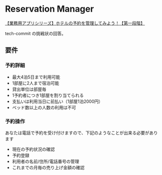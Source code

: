 # Reservation Manager

[【業務用アプリシリーズ】ホテルの予約を管理してみよう！【第一段階】](https://www.tech-commit.jp/main/challenges/15)

tech-commit の挑戦状の回答。

## 要件

### 予約詳細

- 最大4泊5日まで利用可能 
- 1部屋に2人まで宿泊可能 
- 貸出単位は部屋毎 
- 1予約者につき1部屋を割り当てられる 
- 支払いは利用当日に前払い（1部屋1泊2000円） 
- ベッド数以上の人数の利用は不可

### 予約操作

あなたは電話で予約を受け付けますので、下記のようなことが出来る必要があります

- 現在の予約状況の確認 
- 予約登録 
- 利用者の名前/住所/電話番号の管理 
- これまでの月毎の売り上げ金額の確認
